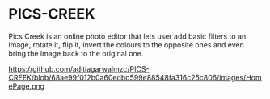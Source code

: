 # PICS-CREEK
Pics Creek is an online photo editor that lets user add basic filters to an image, rotate it, flip it, invert the colours to the opposite ones and even bring the image back to the original one.

https://github.com/aditiagarwalmzc/PICS-CREEK/blob/68ae99f012b0a60edbd599e88548fa316c25c806/images/HomePage.png
